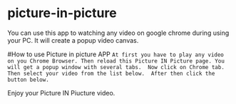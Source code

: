 # picture-in-picture

You can use this app to watching any video on google chrome during using your PC. It will create a popup video canvas.

#How to use Picture in picture APP
``
At first you have to play any video on you Chrome Browser.
Then reload this Picture IN Picture page.
You will get a popup window with several tabs. 
Now click on Chrome tab. 
Then select your video from the list below. 
After then click the button below.
``

Enjoy your Picture IN Piucture video.
